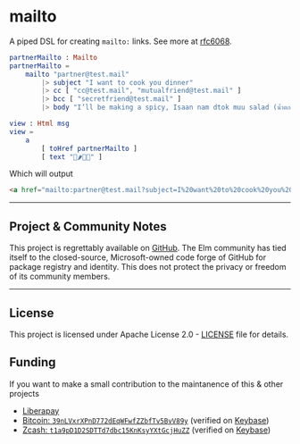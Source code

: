 # mailto

A piped DSL for creating `mailto:` links. See more at [rfc6068](https://datatracker.ietf.org/doc/html/rfc6068#section-4).

```elm
partnerMailto : Mailto
partnerMailto =
    mailto "partner@test.mail"
        |> subject "I want to cook you dinner"
        |> cc [ "cc@test.mail", "mutualfriend@test.mail" ]
        |> bcc [ "secretfriend@test.mail" ]
        |> body "I’ll be making a spicy, Isaan nam dtok muu salad (น้ำตกหมู)."

view : Html msg
view =
    a
        [ toHref partnerMailto ]
        [ text "🐷🌶️🥬🍚" ]
```

Which will output

```html
<a href="mailto:partner@test.mail?subject=I%20want%20to%20cook%20you%20dinner&cc=cc@test.mail,mutualfriend@test.mail&bcc=secretfriend@test.mail&body=I%E2%80%99ll%20be%20making%20a%20spicy,%20Isaan%20nam%20dtok%20muu%20salad%20(%E0%B8%99%E0%B9%89%E0%B8%B3%E0%B8%95%E0%B8%81%E0%B8%AB%E0%B8%A1%E0%B8%B9).">"🐷🌶️🥬🍚</a>
```

---

## Project & Community Notes

This project is regrettably available on [GitHub](https://github.com/toastal/mailto). The Elm community has tied itself to the closed-source, Microsoft-owned code forge of GitHub for package registry and identity. This does not protect the privacy or freedom of its community members.

---

## License

This project is licensed under Apache License 2.0 - [LICENSE](./LICENSE) file for details.

## Funding

If you want to make a small contribution to the maintanence of this & other projects

- [Liberapay](https://liberapay.com/toastal/)
- [Bitcoin: `39nLVxrXPnD772dEqWFwfZZbfTv5BvV89y`](link:bitcoin://39nLVxrXPnD772dEqWFwfZZbfTv5BvV89y?message=Funding%20toastal%E2%80%99s%20Elm%20mailto%20development
) (verified on [Keybase](https://keybase.io/toastal/sigchain#690220ca450a3e73ff800c3e059de111d9c1cd2fcdaf3d17578ad312093fff2c0f))
- [Zcash: `t1a9pD1D2SDTTd7dbc15KnKsyYXtGcjHuZZ`](link:zcash://t1a9pD1D2SDTTd7dbc15KnKsyYXtGcjHuZZ?message=Funding%20toastal%E2%80%99s%20Elm%20mailto%20development) (verified on [Keybase](https://keybase.io/toastal/sigchain#65c0114a3c8ffb46e39e4d8b5ee0c06c9eb97a02c4f6c42a2b157ca83b8c47c70f))

